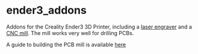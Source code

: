 # ender3_addons
Addons for the Creality Ender3 3D Printer, including a [laser engraver](https://github.com/Vitorbnc/ender3_addons/tree/main/Laser%20Engraving%20Module) and a [CNC mill](https://github.com/Vitorbnc/ender3_addons/tree/main/Fresa%20CNC%20para%20Impressora%203D). The mill works very well for drilling PCBs.

A guide to building the PCB mill is available [here](https://hackaday.io/project/174733-ender-3-pcb-drilling)
